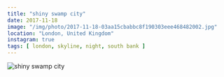 ```yaml
---
title: "shiny swamp city"
date: 2017-11-18
image: "/img/photo/2017-11-18-03aa15cbabbc8f190303eee468482002.jpg"
location: "London, United Kingdom"
instagram: true
tags: [ london, skyline, night, south bank ]
---
```


![shiny swamp city](/img/photo/2017-11-18-03aa15cbabbc8f190303eee468482002.jpg)
